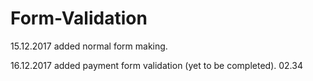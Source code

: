 # Form-Validation
15.12.2017 added normal form making.

16.12.2017 added payment form validation (yet to be completed). 02.34
